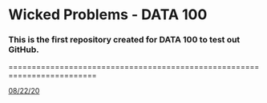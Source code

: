 # Wicked Problems - DATA 100

### This is the first repository created for DATA 100 to test out GitHub.
=========================================================================

[08/22/20](08_22_20.md) 
